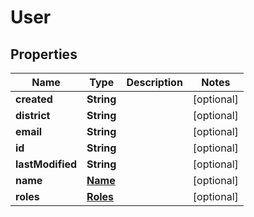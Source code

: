 
# User

## Properties
Name | Type | Description | Notes
------------ | ------------- | ------------- | -------------
**created** | **String** |  |  [optional]
**district** | **String** |  |  [optional]
**email** | **String** |  |  [optional]
**id** | **String** |  |  [optional]
**lastModified** | **String** |  |  [optional]
**name** | [**Name**](Name.md) |  |  [optional]
**roles** | [**Roles**](Roles.md) |  |  [optional]



